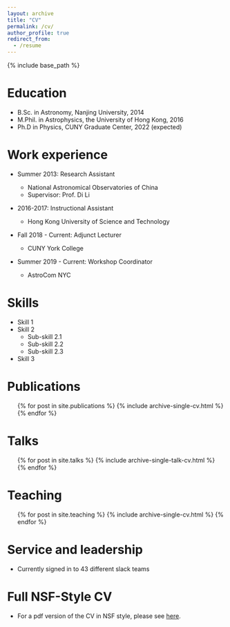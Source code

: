 ```yaml
---
layout: archive
title: "CV"
permalink: /cv/
author_profile: true
redirect_from:
  - /resume
---
```


{% include base_path %}

Education
======
* B.Sc. in Astronomy, Nanjing University, 2014
* M.Phil. in Astrophysics, the University of Hong Kong, 2016
* Ph.D in Physics, CUNY Graduate Center, 2022 (expected)

Work experience
======
* Summer 2013: Research Assistant
  * National Astronomical Observatories of China
  * Supervisor: Prof. Di Li

* 2016-2017: Instructional Assistant
  * Hong Kong University of Science and Technology

* Fall 2018 - Current: Adjunct Lecturer
  * CUNY York College

* Summer 2019 - Current: Workshop Coordinator
  * AstroCom NYC

Skills
======
* Skill 1
* Skill 2
  * Sub-skill 2.1
  * Sub-skill 2.2
  * Sub-skill 2.3
* Skill 3

Publications
======
  <ul>{% for post in site.publications %}
    {% include archive-single-cv.html %}
  {% endfor %}</ul>
  
Talks
======
  <ul>{% for post in site.talks %}
    {% include archive-single-talk-cv.html %}
  {% endfor %}</ul>
  
Teaching
======
  <ul>{% for post in site.teaching %}
    {% include archive-single-cv.html %}
  {% endfor %}</ul>
  
Service and leadership
======
* Currently signed in to 43 different slack teams

Full NSF-Style CV
======
* For a pdf version of the CV in NSF style, please see [here](https://ysong.github.io/files/YuzheSong_CV_NSF.pdf).
